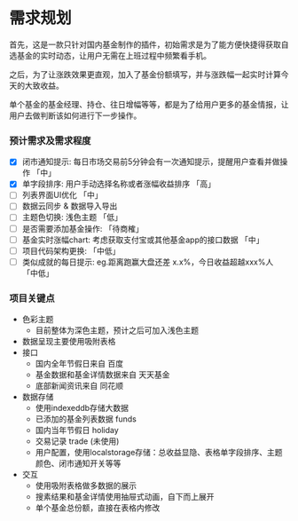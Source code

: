 # 需求规划

首先，这是一款只针对国内基金制作的插件，初始需求是为了能方便快捷得获取自选基金的实时动态，让用户无需在上班过程中频繁看手机。

之后，为了让涨跌效果更直观，加入了基金份额填写，并与涨跌幅一起实时计算今天的大致收益。

单个基金的基金经理、持仓、往日增幅等等，都是为了给用户更多的基金情报，让用户去做判断该如何进行下一步操作。

### 预计需求及需求程度

- [x] 闭市通知提示: 每日市场交易前5分钟会有一次通知提示，提醒用户查看并做操作 「中」
- [x] 单字段排序: 用户手动选择名称或者涨幅收益排序 「高」
- [ ] 列表界面UI优化 「中」
- [ ] 数据云同步 & 数据导入导出
- [ ] 主题色切换: 浅色主题 「低」
- [ ] 是否需要添加基金操作: 「待商榷」
- [ ] 基金实时涨幅chart: 考虑获取支付宝或其他基金app的接口数据 「中」
- [ ] 项目代码架构更换: 「中低」
- [ ] 类似成就的每日提示: eg.距离跑赢大盘还差 x.x%，今日收益超越xxx%人 「中低」

### 项目关键点

- 色彩主题
  - 目前整体为深色主题，预计之后可加入浅色主题
- 数据呈现主要使用吸附表格
- 接口
  - 国内全年节假日来自 百度
  - 基金数据和基金详情数据来自 天天基金
  - 底部新闻资讯来自 同花顺
- 数据存储
  - 使用indexeddb存储大数据
  - 已添加的基金列表数据 funds 
  - 国内当年节假日 holiday
  - 交易记录 trade (未使用)
  - 用户配置，使用localstorage存储：总收益显隐、表格单字段排序、主题颜色、闭市通知开关等等
- 交互
  - 使用吸附表格做多数据的展示
  - 搜素结果和基金详情使用抽屉式动画，自下而上展开
  - 单个基金总份额，直接在表格内修改
